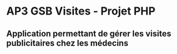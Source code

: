 # AP3 GSB Visites - Projet PHP

## Application permettant de gérer les visites publicitaires chez les médecins
